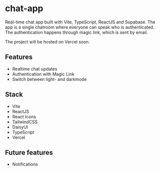 # chat-app

Real-time chat app built with Vite, TypeScript, ReactJS and Supabase. The app is a single chatroom where everyone can speak who is authenticated. The authentication happens through magic link, which is sent by email.

The project will be hosted on Vercel soon.

## Features

- Realtime chat updates
- Authentication with Magic Link
- Switch between light- and darkmode

## Stack

- Vite
- ReactJS
- React Icons
- TailwindCSS
- DaisyUI
- TypeScript
- Vercel

## Future features

- Notifications
